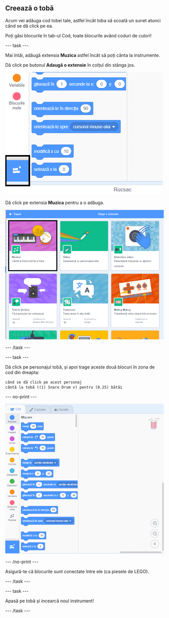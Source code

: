 ## Creează o tobă

Acum vei adăuga cod tobei tale, astfel încât toba să scoată un sunet atunci când se dă click pe ea.

Poți găsi blocurile în tab-ul Cod, toate blocurile având coduri de culori!

\--- task \---

Mai întâi, adăugă extensia **Muzica** astfel încât să poți cânta la instrumente.

Dă click pe butonul **Adaugă o extensie** în colțul din stânga jos.

![butonul de adaugă extensie evidențiat](images/add-extension-annotated.png)

Dă click pe extensia **Muzica** pentru a o adăuga.

![extensie muzică evidențiată](images/click-music-annotated.png)

\--- /task \---

\--- task \---

Dă click pe personajul tobă, și apoi trage aceste două blocuri în zona de cod din dreapta:

```blocks3
când se dă click pe acest personaj
cântă la tobă ((1) Snare Drum v) pentru (0.25) bătăi
```

\--- no-print \---

![captură de ecran](images/connect-block.gif)

\--- /no-print \---

Asigură-te că blocurile sunt conectate între ele (ca piesele de LEGO).

\--- /task \---

\--- task \---

Apasă pe tobă și incearcă noul instrument!

\--- /task \---